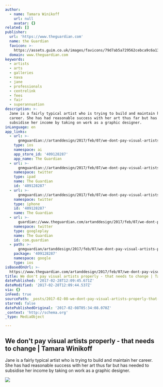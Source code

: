 ```yaml
---
author:
  - name: Tamara Winikoff
    url: null
    avatar: {}
related: []
publisher:
  url: 'https://www.theguardian.com'
  name: the Guardian
  favicon: >-
    https://assets.guim.co.uk/images/favicons/79d7ab5a729562cebca9c6a13c324f0e/32x32.ico
  domain: www.theguardian.com
keywords:
  - artists
  - arts
  - galleries
  - nava
  - jane
  - professionals
  - centrelink
  - fees
  - fair
  - superannuation
description: >-
  Jane is a fairly typical artist who is trying to build and maintain her
  career. She has had reasonable success with her art thus far but has needed to
  subsidise her income by taking on work as a graphic designer.
inLanguage: en
app_links:
  - url: >-
      gnmguardian://artanddesign/2017/feb/07/we-dont-pay-visual-artists-properly-that-needs-to-change?contenttype=Article&source=applinks
    type: ios
    namespace: ai
    app_store_id: '409128287'
    app_name: The Guardian
  - url: >-
      gnmguardian://artanddesign/2017/feb/07/we-dont-pay-visual-artists-properly-that-needs-to-change?contenttype=Article&source=twitter
    namespace: twitter
    type: ipad
    name: The Guardian
    id: '409128287'
  - url: >-
      gnmguardian://artanddesign/2017/feb/07/we-dont-pay-visual-artists-properly-that-needs-to-change?contenttype=Article&source=twitter
    namespace: twitter
    type: iphone
    id: '409128287'
    name: The Guardian
  - url: >-
      guardian://www.theguardian.com/artanddesign/2017/feb/07/we-dont-pay-visual-artists-properly-that-needs-to-change
    namespace: twitter
    type: googleplay
    name: The Guardian
    id: com.guardian
  - path: >-
      gnmguardian/artanddesign/2017/feb/07/we-dont-pay-visual-artists-properly-that-needs-to-change?contenttype=Article&source=google
    package: '409128287'
    namespace: google
    type: ios
isBasedOnUrl: >-
  https://www.theguardian.com/artanddesign/2017/feb/07/we-dont-pay-visual-artists-properly-that-needs-to-change
title: We don't pay visual artists properly - that needs to change | Tamara Winikoff
datePublished: '2017-02-28T12:09:45.671Z'
dateModified: '2017-02-28T12:09:44.537Z'
via: {}
inFeed: true
sourcePath: _posts/2017-02-08-we-dont-pay-visual-artists-properly-that-needs-to-change.md
starred: false
datePublishedOriginal: '2017-02-08T05:34:08.070Z'
_context: 'http://schema.org'
_type: MediaObject

---
```

<article style=""><h1>We don't pay visual artists properly - that needs to change | Tamara Winikoff</h1><p>Jane is a fairly typical artist who is trying to build and maintain her career. She has had reasonable success with her art thus far but has needed to subsidise her income by taking on work as a graphic designer.</p><img src="https://i.guim.co.uk/img/media/dcf715edef280cb4e9a512a6570082d449d491e5/0_11_5159_3095/master/5159.jpg?w=1200&amp;h=630&amp;q=55&amp;auto=format&amp;usm=12&amp;fit=crop&amp;crop=faces%2Centropy&amp;bm=normal&amp;ba=bottom%2Cleft&amp;blend64=aHR0cHM6Ly91cGxvYWRzLmd1aW0uY28udWsvMjAxNi8wNS8yNS9vdmVybGF5LWxvZ28tMTIwMC05MF9vcHQucG5n&amp;s=93800c22b4ea94b0f2676c175cd3d8dd" /></article>